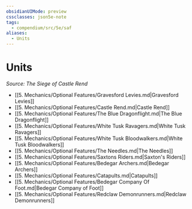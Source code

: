 ```yaml
---
obsidianUIMode: preview
cssclasses: json5e-note
tags:
  - compendium/src/5e/saf
aliases:
  - Units
---
```

# Units
*Source: The Siege of Castle Rend* 

- [[5. Mechanics/Optional Features/Gravesford Levies.md\|Gravesford Levies]]  
- [[5. Mechanics/Optional Features/Castle Rend.md\|Castle Rend]]  
- [[5. Mechanics/Optional Features/The Blue Dragonflight.md\|The Blue Dragonflight]]  
- [[5. Mechanics/Optional Features/White Tusk Ravagers.md\|White Tusk Ravagers]]  
- [[5. Mechanics/Optional Features/White Tusk Bloodwalkers.md\|White Tusk Bloodwalkers]]  
- [[5. Mechanics/Optional Features/The Needles.md\|The Needles]]  
- [[5. Mechanics/Optional Features/Saxtons Riders.md\|Saxton's Riders]]  
- [[5. Mechanics/Optional Features/Bedegar Archers.md\|Bedegar Archers]]  
- [[5. Mechanics/Optional Features/Catapults.md\|Catapults]]  
- [[5. Mechanics/Optional Features/Bedegar Company Of Foot.md\|Bedegar Company of Foot]]  
- [[5. Mechanics/Optional Features/Redclaw Demonrunners.md\|Redclaw Demonrunners]]
